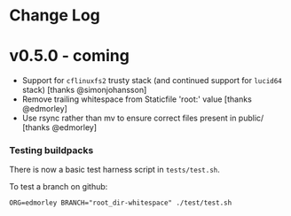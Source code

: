 Change Log
==========

v0.5.0 - coming
===============

-	Support for `cflinuxfs2` trusty stack (and continued support for `lucid64` stack) [thanks @simonjohansson]
-	Remove trailing whitespace from Staticfile 'root:' value [thanks @edmorley]
-	Use rsync rather than mv to ensure correct files present in public/ [thanks @edmorley]

### Testing buildpacks

There is now a basic test harness script in `tests/test.sh`.

To test a branch on github:

```
ORG=edmorley BRANCH="root_dir-whitespace" ./test/test.sh
```
